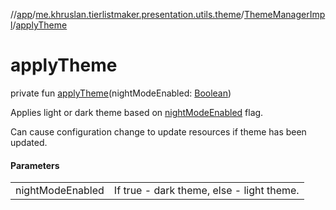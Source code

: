 //[app](../../../index.md)/[me.khruslan.tierlistmaker.presentation.utils.theme](../index.md)/[ThemeManagerImpl](index.md)/[applyTheme](apply-theme.md)

# applyTheme

private fun [applyTheme](apply-theme.md)(nightModeEnabled: [Boolean](https://kotlinlang.org/api/latest/jvm/stdlib/kotlin/-boolean/index.html))

Applies light or dark theme based on [nightModeEnabled](apply-theme.md) flag.

Can cause configuration change to update resources if theme has been updated.

#### Parameters

| | |
|---|---|
| nightModeEnabled | If true - dark theme, else - light theme. |
